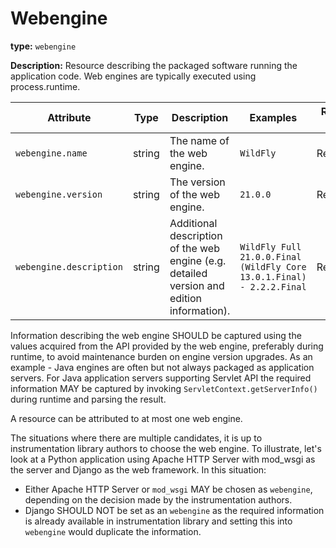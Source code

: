 # Webengine

**type:** `webengine`

**Description:** Resource describing the packaged software running the application code. Web engines are typically executed using process.runtime.

<!-- semconv webengine_resource -->
| Attribute  | Type | Description  | Examples  | Requirement Level |
|---|---|---|---|---|
| `webengine.name` | string | The name of the web engine. | `WildFly` | Required |
| `webengine.version` | string | The version of the web engine. | `21.0.0` | Recommended |
| `webengine.description` | string | Additional description of the web engine (e.g. detailed version and edition information). | `WildFly Full 21.0.0.Final (WildFly Core 13.0.1.Final) - 2.2.2.Final` | Recommended |
<!-- endsemconv -->

Information describing the web engine SHOULD be captured using the values acquired from the API provided by the web engine, preferably during runtime, to avoid maintenance burden on engine version upgrades. As an example - Java engines are often but not always packaged as application servers. For Java application servers supporting Servlet API the required information MAY be captured by invoking `ServletContext.getServerInfo()` during runtime and parsing the result.

A resource can be attributed to at most one web engine.

The situations where there are multiple candidates, it is up to instrumentation library authors to choose the web engine. To illustrate, let's look at a Python application using Apache HTTP Server with mod_wsgi as the server and Django as the web framework. In this situation:

* Either Apache HTTP Server or `mod_wsgi` MAY be chosen as `webengine`, depending on the decision made by the instrumentation authors.
* Django SHOULD NOT be set as an `webengine` as the required information is already available in instrumentation library and setting this into `webengine` would duplicate the information.
